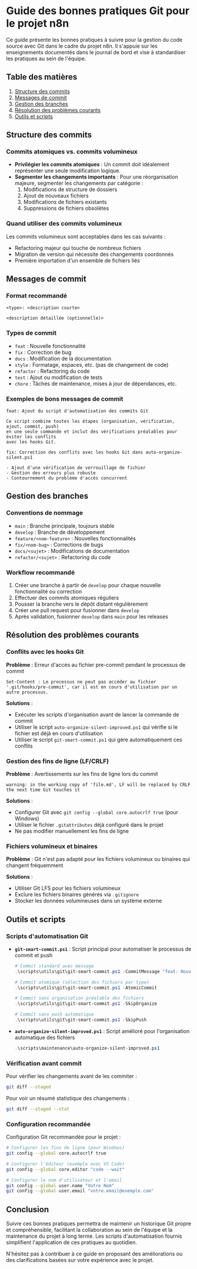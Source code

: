 # Guide des bonnes pratiques Git pour le projet n8n

Ce guide présente les bonnes pratiques à suivre pour la gestion du code source avec Git dans le cadre du projet n8n. Il s'appuie sur les enseignements documentés dans le journal de bord et vise à standardiser les pratiques au sein de l'équipe.

## Table des matières

1. [Structure des commits](#structure-des-commits)
2. [Messages de commit](#messages-de-commit)
3. [Gestion des branches](#gestion-des-branches)
4. [Résolution des problèmes courants](#résolution-des-problèmes-courants)
5. [Outils et scripts](#outils-et-scripts)

## Structure des commits

### Commits atomiques vs. commits volumineux

- **Privilégier les commits atomiques** : Un commit doit idéalement représenter une seule modification logique.
- **Segmenter les changements importants** : Pour une réorganisation majeure, segmenter les changements par catégorie :
  1. Modifications de structure de dossiers
  2. Ajout de nouveaux fichiers
  3. Modifications de fichiers existants
  4. Suppressions de fichiers obsolètes

### Quand utiliser des commits volumineux

Les commits volumineux sont acceptables dans les cas suivants :
- Refactoring majeur qui touche de nombreux fichiers
- Migration de version qui nécessite des changements coordonnés
- Première importation d'un ensemble de fichiers liés

## Messages de commit

### Format recommandé

```
<type>: <description courte>

<description détaillée (optionnelle)>
```

### Types de commit

- `feat` : Nouvelle fonctionnalité
- `fix` : Correction de bug
- `docs` : Modification de la documentation
- `style` : Formatage, espaces, etc. (pas de changement de code)
- `refactor` : Refactoring du code
- `test` : Ajout ou modification de tests
- `chore` : Tâches de maintenance, mises à jour de dépendances, etc.

### Exemples de bons messages de commit

```
feat: Ajout du script d'automatisation des commits Git

Ce script combine toutes les étapes (organisation, vérification, ajout, commit, push)
en une seule commande et inclut des vérifications préalables pour éviter les conflits
avec les hooks Git.
```

```
fix: Correction des conflits avec les hooks Git dans auto-organize-silent.ps1

- Ajout d'une vérification de verrouillage de fichier
- Gestion des erreurs plus robuste
- Contournement du problème d'accès concurrent
```

## Gestion des branches

### Conventions de nommage

- `main` : Branche principale, toujours stable
- `develop` : Branche de développement
- `feature/<nom-feature>` : Nouvelles fonctionnalités
- `fix/<nom-bug>` : Corrections de bugs
- `docs/<sujet>` : Modifications de documentation
- `refactor/<sujet>` : Refactoring du code

### Workflow recommandé

1. Créer une branche à partir de `develop` pour chaque nouvelle fonctionnalité ou correction
2. Effectuer des commits atomiques réguliers
3. Pousser la branche vers le dépôt distant régulièrement
4. Créer une pull request pour fusionner dans `develop`
5. Après validation, fusionner `develop` dans `main` pour les releases

## Résolution des problèmes courants

### Conflits avec les hooks Git

**Problème** : Erreur d'accès au fichier pre-commit pendant le processus de commit
```
Set-Content : Le processus ne peut pas accéder au fichier '.git/hooks/pre-commit', car il est en cours d'utilisation par un autre processus.
```

**Solutions** :
- Exécuter les scripts d'organisation avant de lancer la commande de commit
- Utiliser le script `auto-organize-silent-improved.ps1` qui vérifie si le fichier est déjà en cours d'utilisation
- Utiliser le script `git-smart-commit.ps1` qui gère automatiquement ces conflits

### Gestion des fins de ligne (LF/CRLF)

**Problème** : Avertissements sur les fins de ligne lors du commit
```
warning: in the working copy of 'file.md', LF will be replaced by CRLF the next time Git touches it
```

**Solutions** :
- Configurer Git avec `git config --global core.autocrlf true` (pour Windows)
- Utiliser le fichier `.gitattributes` déjà configuré dans le projet
- Ne pas modifier manuellement les fins de ligne

### Fichiers volumineux et binaires

**Problème** : Git n'est pas adapté pour les fichiers volumineux ou binaires qui changent fréquemment

**Solutions** :
- Utiliser Git LFS pour les fichiers volumineux
- Exclure les fichiers binaires générés via `.gitignore`
- Stocker les données volumineuses dans un système externe

## Outils et scripts

### Scripts d'automatisation Git

- **`git-smart-commit.ps1`** : Script principal pour automatiser le processus de commit et push
  ```powershell
  # Commit standard avec message
  .\scripts\utils\git\git-smart-commit.ps1 -CommitMessage "feat: Nouvelle fonctionnalité"
  
  # Commit atomique (sélection des fichiers par type)
  .\scripts\utils\git\git-smart-commit.ps1 -AtomicCommit
  
  # Commit sans organisation préalable des fichiers
  .\scripts\utils\git\git-smart-commit.ps1 -SkipOrganize
  
  # Commit sans push automatique
  .\scripts\utils\git\git-smart-commit.ps1 -SkipPush
  ```

- **`auto-organize-silent-improved.ps1`** : Script amélioré pour l'organisation automatique des fichiers
  ```powershell
  .\scripts\maintenance\auto-organize-silent-improved.ps1
  ```

### Vérification avant commit

Pour vérifier les changements avant de les commiter :
```bash
git diff --staged
```

Pour voir un résumé statistique des changements :
```bash
git diff --staged --stat
```

### Configuration recommandée

Configuration Git recommandée pour le projet :
```bash
# Configurer les fins de ligne (pour Windows)
git config --global core.autocrlf true

# Configurer l'éditeur (exemple avec VS Code)
git config --global core.editor "code --wait"

# Configurer le nom d'utilisateur et l'email
git config --global user.name "Votre Nom"
git config --global user.email "votre.email@exemple.com"
```

## Conclusion

Suivre ces bonnes pratiques permettra de maintenir un historique Git propre et compréhensible, facilitant la collaboration au sein de l'équipe et la maintenance du projet à long terme. Les scripts d'automatisation fournis simplifient l'application de ces pratiques au quotidien.

N'hésitez pas à contribuer à ce guide en proposant des améliorations ou des clarifications basées sur votre expérience avec le projet.
